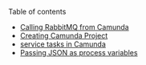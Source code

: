 Table of contents
- [Calling RabbitMQ from Camunda](01-calling-rabbitmq-from-camunda.md)
- [Creating Camunda Project](02-camunda-starter.md)
- [service tasks in Camunda](03-camunda-service-task.md)
- [Passing JSON as process variables](04-camunda-api.md)